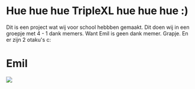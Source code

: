 # Hue hue hue TripleXL hue hue hue :)

Dit is een project wat wij voor school hebbben gemaakt. Dit doen wij in een groepje met 4 - 1 dank memers. Want Emil is geen dank memer. Grapje. En er zijn 2 otaku's c:

# Emil


![](http://i1.kym-cdn.com/entries/icons/facebook/000/009/855/35xyux.jpg)